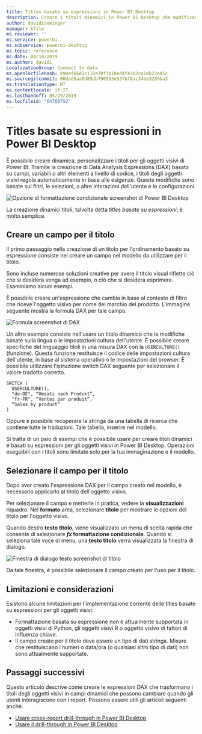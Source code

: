 ```yaml
---
title: Titles basate su espressioni in Power BI Desktop
description: Creare i titoli dinamici in Power BI Desktop che modificano basati su espressioni a livello di codice, usando la formattazione condizionale a livello di codice
author: davidiseminger
manager: kfile
ms.reviewer: ''
ms.service: powerbi
ms.subservice: powerbi-desktop
ms.topic: reference
ms.date: 04/10/2019
ms.author: davidi
LocalizationGroup: Connect to data
ms.openlocfilehash: b90ef66d2c118a70f1b18ed4fe302ce1db23e45c
ms.sourcegitcommit: 60dad5aa0d85db790553e537bf8ac34ee3289ba3
ms.translationtype: HT
ms.contentlocale: it-IT
ms.lasthandoff: 05/29/2019
ms.locfileid: "64769752"
---
```

# <a name="expression-based-titles-in-power-bi-desktop"></a>Titles basate su espressioni in Power BI Desktop

È possibile creare dinamica, personalizzare i titoli per gli oggetti visivi di Power BI. Tramite la creazione di Data Analysis Expressions (DAX) basato su campi, variabili o altri elementi a livello di codice, i titoli degli oggetti visivi regola automaticamente in base alle esigenze. Queste modifiche sono basate sui filtri, le selezioni, o altre interazioni dell'utente e le configurazioni.

![Opzione di formattazione condizionale screenshot di Power BI Desktop](media/desktop-conditional-formatting-visual-titles/expression-based-title-01.png)

La creazione dinamici titoli, talvolta detta *titles basate su espressioni*, è molto semplice. 

## <a name="create-a-field-for-your-title"></a>Creare un campo per il titolo

Il primo passaggio nella creazione di un titolo per l'ordinamento basato su espressione consiste nel creare un campo nel modello da utilizzare per il titolo. 

Sono incluse numerose soluzioni creative per avere il titolo visual riflette ciò che si desidera venga ad esempio, o ciò che si desidera esprimere. Esaminiamo alcuni esempi.

È possibile creare un'espressione che cambia in base al contesto di filtro che riceve l'oggetto visivo per nome del marchio del prodotto. L'immagine seguente mostra la formula DAX per tale campo.

![Formula screenshot di DAX](media/desktop-conditional-formatting-visual-titles/expression-based-title-02.png)

Un altro esempio consiste nell'usare un titolo dinamico che le modifiche basate sulla lingua o le impostazioni cultura dell'utente. È possibile creare specifiche del linguaggio titoli in una misura DAX con la `USERCULTURE()` (funzione). Questa funzione restituisce il codice delle impostazioni cultura dell'utente, in base al sistema operativo o le impostazioni del browser. È possibile utilizzare l'istruzione switch DAX seguente per selezionare il valore tradotto corretto. 

```
SWITCH (
  USERCULTURE(),
  "de-DE", “Umsatz nach Produkt”,
  "fr-FR", “Ventes par produit”,
  “Sales by product”
)
```

Oppure è possibile recuperare la stringa da una tabella di ricerca che contiene tutte le traduzioni. Tale tabella, inserire nel modello. 

Si tratta di un paio di esempi che è possibile usare per creare titoli dinamici e basati su espressioni per gli oggetti visivi in Power BI Desktop. Operazioni eseguibili con i titoli sono limitate solo per la tua immaginazione e il modello.


## <a name="select-your-field-for-your-title"></a>Selezionare il campo per il titolo

Dopo aver creato l'espressione DAX per il campo creato nel modello, è necessario applicarlo al titolo dell'oggetto visivo.

Per selezionare il campo e metterle in pratica, vedere la **visualizzazioni** riquadro. Nel **formato** area, selezionare **titolo** per mostrare le opzioni del titolo per l'oggetto visivo. 

Quando destro **testo titolo**, viene visualizzato un menu di scelta rapida che consente di selezionare ***fx* formattazione condizionale**. Quando si seleziona tale voce di menu, una **testo titolo** verrà visualizzata la finestra di dialogo. 

![Finestra di dialogo testo screenshot di titolo](media/desktop-conditional-formatting-visual-titles/expression-based-title-02b.png)

Da tale finestra, è possibile selezionare il campo creato per l'uso per il titolo.

## <a name="limitations-and-considerations"></a>Limitazioni e considerazioni

Esistono alcune limitazioni per l'implementazione corrente delle titles basate su espressioni per gli oggetti visivi:

* Formattazione basata su espressione non è attualmente supportata in oggetti visivi di Python, gli oggetti visivi R o oggetto visivo di fattori di influenza chiave.
* Il campo creato per il titolo deve essere un tipo di dati stringa. Misure che restituiscano i numeri o data/ora (o qualsiasi altro tipo di dati) non sono attualmente supportate.

## <a name="next-steps"></a>Passaggi successivi

Questo articolo descrive come creare le espressioni DAX che trasformano i titoli degli oggetti visivi in campi dinamici che possono cambiare quando gli utenti interagiscono con i report. Possono essere utili gli articoli seguenti anche.

* [Usare cross-report drill-through in Power BI Desktop](desktop-cross-report-drill-through.md)
* [Usare il drill-through in Power BI Desktop](desktop-drillthrough.md)